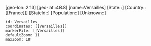﻿---
location: [48.8,2.13]
mapzoom: [7,12] 
mapmarker: city 
type: City
tags:
- geo/City


SpocWebEntityId: 35254
isDeleted: false
confidential: public

---
[geo-lon::2.13]
[geo-lat::48.8]
[name::Versailles]
[State::]
[Country::[[France]]]
[StateId::]
[Population::]
[Unknown::]


```leaflet
id: Versailles
coordinates: [[Versailles]]
markerFile: [[Versailles]]
defaultZoom: 11 
maxZoom: 18
```

